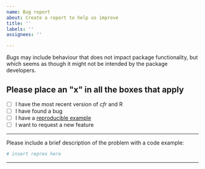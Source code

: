 ```yaml
---
name: Bug report
about: Create a report to help us improve
title: ''
labels: ''
assignees: ''

---
```


*Bugs* may include behaviour that does not impact package functionality, but which seems as though it might not be intended by the package developers.
  
Please place an "x" in all the boxes that apply
---------------------------------------------
  
- [ ] I have the most recent version of _cfr_ and R
- [ ] I have found a bug
- [ ] I have a [reproducible example](https://reprex.tidyverse.org/articles/reprex-dos-and-donts.html)
- [ ] I want to request a new feature

--------
  
Please include a brief description of the problem with a code example:
  
```r
# insert reprex here
```

---------
